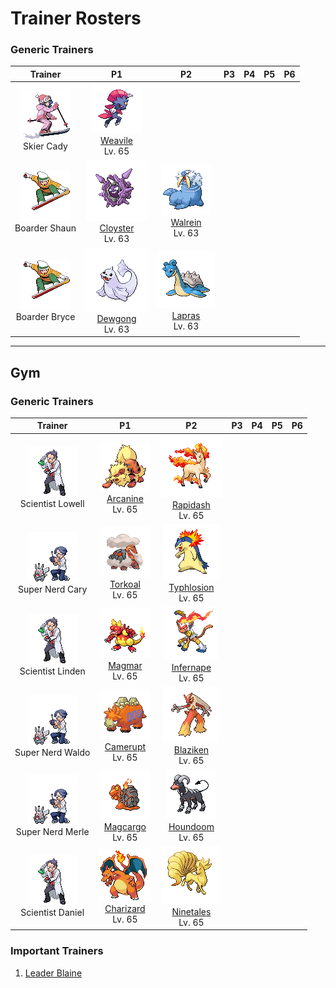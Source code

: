 # Trainer Rosters

### Generic Trainers

| Trainer | P1 | P2 | P3 | P4 | P5 | P6 |
|:-------:|:--:|:--:|:--:|:--:|:--:|:--:|
| ![Skier Cady](../../assets/trainers/skier.png "Skier Cady")<br>Skier Cady | ![Weavile](../../assets/sprites/weavile/front.gif "Weavile")<br>[Weavile](../../pokemon/weavile.md/)<br>Lv. 65 |
| ![Boarder Shaun](../../assets/trainers/boarder.png "Boarder Shaun")<br>Boarder Shaun | ![Cloyster](../../assets/sprites/cloyster/front.gif "Cloyster")<br>[Cloyster](../../pokemon/cloyster.md/)<br>Lv. 63 | ![Walrein](../../assets/sprites/walrein/front.gif "Walrein")<br>[Walrein](../../pokemon/walrein.md/)<br>Lv. 63 |
| ![Boarder Bryce](../../assets/trainers/boarder.png "Boarder Bryce")<br>Boarder Bryce | ![Dewgong](../../assets/sprites/dewgong/front.gif "Dewgong")<br>[Dewgong](../../pokemon/dewgong.md/)<br>Lv. 63 | ![Lapras](../../assets/sprites/lapras/front.gif "Lapras")<br>[Lapras](../../pokemon/lapras.md/)<br>Lv. 63 |


---

## Gym


### Generic Trainers

| Trainer | P1 | P2 | P3 | P4 | P5 | P6 |
|:-------:|:--:|:--:|:--:|:--:|:--:|:--:|
| ![Scientist Lowell](../../assets/trainers/scientist.png "Scientist Lowell")<br>Scientist Lowell | ![Arcanine](../../assets/sprites/arcanine/front.gif "Arcanine")<br>[Arcanine](../../pokemon/arcanine.md/)<br>Lv. 65 | ![Rapidash](../../assets/sprites/rapidash/front.gif "Rapidash")<br>[Rapidash](../../pokemon/rapidash.md/)<br>Lv. 65 |
| ![Super Nerd Cary](../../assets/trainers/super_nerd.png "Super Nerd Cary")<br>Super Nerd Cary | ![Torkoal](../../assets/sprites/torkoal/front.gif "Torkoal")<br>[Torkoal](../../pokemon/torkoal.md/)<br>Lv. 65 | ![Typhlosion](../../assets/sprites/typhlosion/front.gif "Typhlosion")<br>[Typhlosion](../../pokemon/typhlosion.md/)<br>Lv. 65 |
| ![Scientist Linden](../../assets/trainers/scientist.png "Scientist Linden")<br>Scientist Linden | ![Magmar](../../assets/sprites/magmar/front.gif "Magmar")<br>[Magmar](../../pokemon/magmar.md/)<br>Lv. 65 | ![Infernape](../../assets/sprites/infernape/front.gif "Infernape")<br>[Infernape](../../pokemon/infernape.md/)<br>Lv. 65 |
| ![Super Nerd Waldo](../../assets/trainers/super_nerd.png "Super Nerd Waldo")<br>Super Nerd Waldo | ![Camerupt](../../assets/sprites/camerupt/front.gif "Camerupt")<br>[Camerupt](../../pokemon/camerupt.md/)<br>Lv. 65 | ![Blaziken](../../assets/sprites/blaziken/front.gif "Blaziken")<br>[Blaziken](../../pokemon/blaziken.md/)<br>Lv. 65 |
| ![Super Nerd Merle](../../assets/trainers/super_nerd.png "Super Nerd Merle")<br>Super Nerd Merle | ![Magcargo](../../assets/sprites/magcargo/front.gif "Magcargo")<br>[Magcargo](../../pokemon/magcargo.md/)<br>Lv. 65 | ![Houndoom](../../assets/sprites/houndoom/front.gif "Houndoom")<br>[Houndoom](../../pokemon/houndoom.md/)<br>Lv. 65 |
| ![Scientist Daniel](../../assets/trainers/scientist.png "Scientist Daniel")<br>Scientist Daniel | ![Charizard](../../assets/sprites/charizard/front.gif "Charizard")<br>[Charizard](../../pokemon/charizard.md/)<br>Lv. 65 | ![Ninetales](../../assets/sprites/ninetales/front.gif "Ninetales")<br>[Ninetales](../../pokemon/ninetales.md/)<br>Lv. 65 |


### Important Trainers

1. [Leader Blaine](important_trainers.md#leader-blaine)
